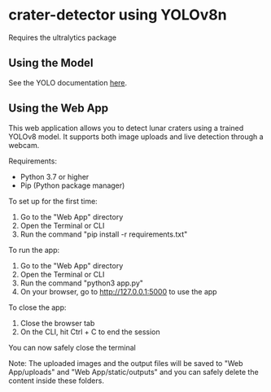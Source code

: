 # crater-detector using YOLOv8n
Requires the ultralytics package

## Using the Model
See the YOLO documentation [here](https://docs.ultralytics.com/modes/predict/).

## Using the Web App
This web application allows you to detect lunar craters using a trained YOLOv8 model. It supports both image uploads and live detection through a webcam.

Requirements:
* Python 3.7 or higher
* Pip (Python package manager)

To set up for the first time:

1. Go to the "Web App" directory
2. Open the Terminal or CLI
3. Run the command "pip install -r requirements.txt"

To run the app:
1. Go to the "Web App" directory
2. Open the Terminal or CLI
3. Run the command "python3 app.py"
4. On your browser, go to http://127.0.0.1:5000 to use the app

To close the app:
1. Close the browser tab
2. On the CLI, hit Ctrl + C to end the session

You can now safely close the terminal

Note:
The uploaded images and the output files will be saved to "Web App/uploads" and "Web App/static/outputs" and you can safely delete the content inside these folders.